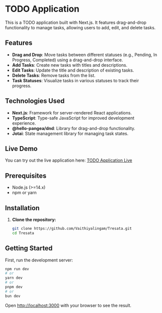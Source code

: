 # TODO Application

This is a TODO application built with Next.js. It features drag-and-drop functionality to manage tasks, allowing users to add, edit, and delete tasks.

## Features

- **Drag and Drop**: Move tasks between different statuses (e.g., Pending, In Progress, Completed) using a drag-and-drop interface.
- **Add Tasks**: Create new tasks with titles and descriptions.
- **Edit Tasks**: Update the title and description of existing tasks.
- **Delete Tasks**: Remove tasks from the list.
- **Task Statuses**: Visualize tasks in various statuses to track their progress.

## Technologies Used

- **Next.js**: Framework for server-rendered React applications.
- **TypeScript**: Type-safe JavaScript for improved development experience.
- **@hello-pangea/dnd**: Library for drag-and-drop functionality.
- **Jotai**: State management library for managing task states.

## Live Demo

You can try out the live application here: [TODO Application Live](https://todo-vaithiyalingam-sowmiyans-projects.vercel.app/)

## Prerequisites

- Node.js (>=14.x)
- npm or yarn

## Installation

1. **Clone the repository:**

   ```bash
   git clone https://github.com/Vaithiyalingam/Tresata.git
   cd Tresata

## Getting Started

First, run the development server:

```bash
npm run dev
# or
yarn dev
# or
pnpm dev
# or
bun dev
```

Open [http://localhost:3000](http://localhost:3000) with your browser to see the result.
